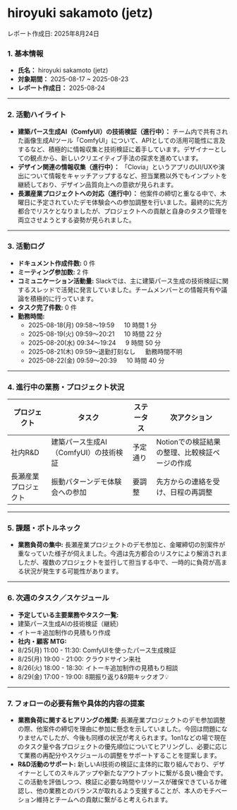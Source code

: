 # hiroyuki sakamoto (jetz)

レポート作成日: 2025年8月24日

### 1. 基本情報

- **氏名：** hiroyuki sakamoto (jetz)
- **対象期間：** 2025-08-17 ~ 2025-08-23
- **レポート作成日：** 2025-08-24

---

### 2. 活動ハイライト

- **建築パース生成AI（ComfyUI）の技術検証（進行中）：** チーム内で共有された画像生成AIツール「ComfyUI」について、APIとしての活用可能性に言及するなど、積極的に情報収集と技術検証に着手しています。デザイナーとしての観点から、新しいクリエイティブ手法の探求を進めています。
- **デザイン関連の情報収集（進行中）：** 「Clovia」というアプリのUI/UXや演出について情報をキャッチアップするなど、担当業務以外でもインプットを継続しており、デザイン品質向上への意欲が見られます。
- **長瀬産業プロジェクトへの対応（進行中）：** 他案件の締切と重なる中で、木曜日に予定されていたデモ体験会への参加調整を行いました。最終的に先方都合でリスケとなりましたが、プロジェクトへの貢献と自身のタスク管理を両立させようとする姿勢が見られました。

---

### 3. 活動ログ

- **ドキュメント作成件数:** 0 件
- **ミーティング参加数:** 2 件
- **コミュニケーション活動量:** Slackでは、主に建築パース生成の技術検証に関するスレッドで活発に発言していました。チームメンバーとの情報共有や議論を積極的に行っています。
- **タスク完了件数:** 0 件
- **勤務時間:**
    - 2025-08-18(月) 09:58〜19:59 　 10 時間 1 分
    - 2025-08-19(火) 09:59〜20:21 　 10 時間 22 分
    - 2025-08-20(水) 09:34〜19:24 　 9 時間 50 分
    - 2025-08-21(木) 09:59〜退勤打刻なし 　 勤務時間不明
    - 2025-08-22(金) 09:59〜20:39 　 10 時間 40 分

---

### 4. 進行中の業務・プロジェクト状況

| プロジェクト | タスク | ステータス | 次アクション |
| --- | --- | --- | --- |
| 社内R&D | 建築パース生成AI（ComfyUI）の技術検証 | 予定通り | Notionでの検証結果の整理、比較検証ページの作成 |
| 長瀬産業プロジェクト | 振動パターンデモ体験会への参加 | 要調整 | 先方からの連絡を受け、日程の再調整 |

---

### 5. 課題・ボトルネック

- **業務負荷の集中:** 長瀬産業プロジェクトのデモ参加と、金曜締切の別案件が重なっていた様子が伺えました。今週は先方都合のリスケにより解消されましたが、複数のプロジェクトを並行して担当する中で、一時的に負荷が高まる状況が発生する可能性があります。

---

### 6. 次週のタスク／スケジュール

- **予定している主要業務やタスク一覧:**
- 建築パース生成AIの技術検証（継続）
- イトーキ追加制作の見積もり作成
- **社内・顧客 MTG:**
- 8/25(月) 11:00 - 11:30: ComfyUIを使ったパース生成検証
- 8/25(月) 19:00 - 21:00: クラウドサイン来社
- 8/26(火) 18:00 - 18:30: イトーキ追加制作の見積もり相談
- 8/29(金) 17:00 - 19:00: 8期振り返り&9期キックオフ💡

---

### 7. フォローの必要有無や具体的内容の提案

- **業務負荷に関するヒアリングの推奨:**
長瀬産業プロジェクトのデモ参加調整の際、他案件の締切を理由に参加に懸念を示していました。今回は問題になりませんでしたが、今後も同様の状況が考えられます。1on1などの場で現在のタスク量や各プロジェクトの優先順位についてヒアリングし、必要に応じて業務の再配分やスケジュールの調整をサポートすることを提案します。
- **R&D活動のサポート:**
新しいAI技術の検証に主体的に取り組んでおり、デザイナーとしてのスキルアップや新たなアウトプットに繋がる良い機会です。この活動を評価しつつ、検証に必要な時間やリソースが確保できているか確認し、他の業務とのバランスが取れるよう支援することが、本人のモチベーション維持とチームへの貢献に繋がると考えられます。